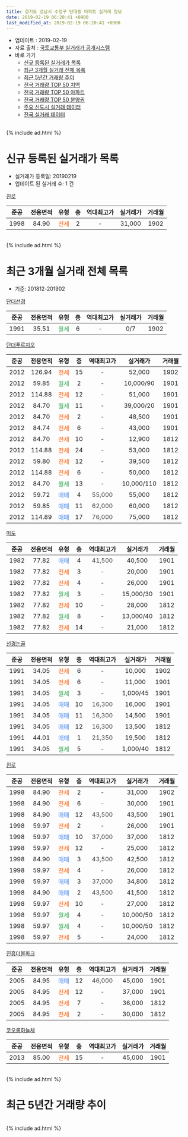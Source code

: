 ```yaml
---
title: 경기도 성남시 수정구 단대동 아파트 실거래 정보
date: 2019-02-19 06:20:41 +0900
last_modified_at: 2019-02-19 06:20:41 +0900
---
```


* 업데이트 : 2019-02-19
* 자료 출처 : [국토교통부 실거래가 공개시스템](http://rt.molit.go.kr)
* 바로 가기
    * [신규 등록된 실거래가 목록](#신규-등록된-실거래가-목록)
    * [최근 3개월 실거래 전체 목록](#최근-3개월-실거래-전체-목록)
    * [최근 5년간 거래량 추이](#최근-5년간-거래량-추이)
    * [전국 거래량 TOP 50 지역](https://ayogom.github.io/apt-trade-info/최근-3개월-전국에서-가장-거래가-많이-발생한-지역)
    * [전국 거래량 TOP 50 아파트](https://ayogom.github.io/apt-trade-info/최근-3개월-전국에서-가장-거래가-많이-발생한-아파트)
    * [전국 거래량 TOP 50 분양권](https://ayogom.github.io/apt-trade-info/최근-3개월-전국에서-가장-거래가-많이-발생한-분양권)
    * [주요 신도시 실거래 데이터](https://ayogom.github.io/apt-trade-info/주요-신도시)
    * [전국 실거래 데이터](https://ayogom.github.io/apt-trade-info/전국)
<br>
{% include ad.html %}
<br>

# 신규 등록된 실거래가 목록
* 실거래가 등록일: 20190219
* 업데이트 된 실거래 수: 1 건


[진로](https://search.naver.com/search.naver?query=%EA%B2%BD%EA%B8%B0%EB%8F%84+%EC%84%B1%EB%82%A8%EC%8B%9C+%EC%88%98%EC%A0%95%EA%B5%AC+%EB%8B%A8%EB%8C%80%EB%8F%99+%EC%A7%84%EB%A1%9C)

|준공|전용면적|유형|층|역대최고가|실거래가|거래월|
|:---:|:---:|:---:|:---:|:---:|:---:|:---:|
|1998|84.90|<span style="color:#ff5a00">전세</span>|2|<span style="color:#444444">-</span>|31,000|1902|


<br>
{% include ad.html %}
<br>

# 최근 3개월 실거래 전체 목록
* 기준: 201812-201902


[단대선경](https://search.naver.com/search.naver?query=%EA%B2%BD%EA%B8%B0%EB%8F%84+%EC%84%B1%EB%82%A8%EC%8B%9C+%EC%88%98%EC%A0%95%EA%B5%AC+%EB%8B%A8%EB%8C%80%EB%8F%99+%EB%8B%A8%EB%8C%80%EC%84%A0%EA%B2%BD)

|준공|전용면적|유형|층|역대최고가|실거래가|거래월|
|:---:|:---:|:---:|:---:|:---:|:---:|:---:|
|1991|35.51|<span style="color:#34a853">월세</span>|6|<span style="color:#444444">-</span>|0/7|1902|

[단대푸르지오](https://search.naver.com/search.naver?query=%EA%B2%BD%EA%B8%B0%EB%8F%84+%EC%84%B1%EB%82%A8%EC%8B%9C+%EC%88%98%EC%A0%95%EA%B5%AC+%EB%8B%A8%EB%8C%80%EB%8F%99+%EB%8B%A8%EB%8C%80%ED%91%B8%EB%A5%B4%EC%A7%80%EC%98%A4)

|준공|전용면적|유형|층|역대최고가|실거래가|거래월|
|:---:|:---:|:---:|:---:|:---:|:---:|:---:|
|2012|126.94|<span style="color:#ff5a00">전세</span>|15|<span style="color:#444444">-</span>|52,000|1902|
|2012|59.85|<span style="color:#34a853">월세</span>|2|<span style="color:#444444">-</span>|10,000/90|1901|
|2012|114.88|<span style="color:#ff5a00">전세</span>|12|<span style="color:#444444">-</span>|51,000|1901|
|2012|84.70|<span style="color:#34a853">월세</span>|11|<span style="color:#444444">-</span>|39,000/20|1901|
|2012|84.70|<span style="color:#ff5a00">전세</span>|2|<span style="color:#444444">-</span>|48,500|1901|
|2012|84.74|<span style="color:#ff5a00">전세</span>|6|<span style="color:#444444">-</span>|43,000|1901|
|2012|84.70|<span style="color:#ff5a00">전세</span>|10|<span style="color:#444444">-</span>|12,900|1812|
|2012|114.88|<span style="color:#ff5a00">전세</span>|24|<span style="color:#444444">-</span>|53,000|1812|
|2012|59.80|<span style="color:#ff5a00">전세</span>|12|<span style="color:#444444">-</span>|39,500|1812|
|2012|114.88|<span style="color:#ff5a00">전세</span>|6|<span style="color:#444444">-</span>|50,000|1812|
|2012|84.70|<span style="color:#34a853">월세</span>|13|<span style="color:#444444">-</span>|10,000/110|1812|
|2012|59.72|<span style="color:#4285f3">매매</span>|4|<span style="color:#444444">55,000</span>|55,000|1812|
|2012|59.85|<span style="color:#4285f3">매매</span>|11|<span style="color:#444444">62,000</span>|60,000|1812|
|2012|114.89|<span style="color:#4285f3">매매</span>|17|<span style="color:#444444">76,000</span>|75,000|1812|

[미도](https://search.naver.com/search.naver?query=%EA%B2%BD%EA%B8%B0%EB%8F%84+%EC%84%B1%EB%82%A8%EC%8B%9C+%EC%88%98%EC%A0%95%EA%B5%AC+%EB%8B%A8%EB%8C%80%EB%8F%99+%EB%AF%B8%EB%8F%84)

|준공|전용면적|유형|층|역대최고가|실거래가|거래월|
|:---:|:---:|:---:|:---:|:---:|:---:|:---:|
|1982|77.82|<span style="color:#4285f3">매매</span>|4|<span style="color:#444444">41,500</span>|40,500|1901|
|1982|77.82|<span style="color:#ff5a00">전세</span>|3|<span style="color:#444444">-</span>|20,000|1901|
|1982|77.82|<span style="color:#ff5a00">전세</span>|4|<span style="color:#444444">-</span>|26,000|1901|
|1982|77.82|<span style="color:#34a853">월세</span>|3|<span style="color:#444444">-</span>|15,000/30|1901|
|1982|77.82|<span style="color:#ff5a00">전세</span>|10|<span style="color:#444444">-</span>|28,000|1812|
|1982|77.82|<span style="color:#34a853">월세</span>|8|<span style="color:#444444">-</span>|13,000/40|1812|
|1982|77.82|<span style="color:#ff5a00">전세</span>|14|<span style="color:#444444">-</span>|21,000|1812|

[선경논골](https://search.naver.com/search.naver?query=%EA%B2%BD%EA%B8%B0%EB%8F%84+%EC%84%B1%EB%82%A8%EC%8B%9C+%EC%88%98%EC%A0%95%EA%B5%AC+%EB%8B%A8%EB%8C%80%EB%8F%99+%EC%84%A0%EA%B2%BD%EB%85%BC%EA%B3%A8)

|준공|전용면적|유형|층|역대최고가|실거래가|거래월|
|:---:|:---:|:---:|:---:|:---:|:---:|:---:|
|1991|34.05|<span style="color:#ff5a00">전세</span>|6|<span style="color:#444444">-</span>|10,000|1902|
|1991|34.05|<span style="color:#ff5a00">전세</span>|6|<span style="color:#444444">-</span>|11,000|1901|
|1991|34.05|<span style="color:#34a853">월세</span>|3|<span style="color:#444444">-</span>|1,000/45|1901|
|1991|34.05|<span style="color:#4285f3">매매</span>|10|<span style="color:#444444">16,300</span>|16,000|1901|
|1991|34.05|<span style="color:#4285f3">매매</span>|11|<span style="color:#444444">16,300</span>|14,500|1901|
|1991|34.05|<span style="color:#4285f3">매매</span>|12|<span style="color:#444444">16,300</span>|13,500|1812|
|1991|44.01|<span style="color:#4285f3">매매</span>|1|<span style="color:#444444">21,350</span>|19,500|1812|
|1991|34.05|<span style="color:#34a853">월세</span>|5|<span style="color:#444444">-</span>|1,000/40|1812|

[진로](https://search.naver.com/search.naver?query=%EA%B2%BD%EA%B8%B0%EB%8F%84+%EC%84%B1%EB%82%A8%EC%8B%9C+%EC%88%98%EC%A0%95%EA%B5%AC+%EB%8B%A8%EB%8C%80%EB%8F%99+%EC%A7%84%EB%A1%9C)

|준공|전용면적|유형|층|역대최고가|실거래가|거래월|
|:---:|:---:|:---:|:---:|:---:|:---:|:---:|
|1998|84.90|<span style="color:#ff5a00">전세</span>|2|<span style="color:#444444">-</span>|31,000|1902|
|1998|84.90|<span style="color:#ff5a00">전세</span>|6|<span style="color:#444444">-</span>|30,000|1901|
|1998|84.90|<span style="color:#4285f3">매매</span>|12|<span style="color:#444444">43,500</span>|43,500|1901|
|1998|59.97|<span style="color:#ff5a00">전세</span>|2|<span style="color:#444444">-</span>|26,000|1901|
|1998|59.97|<span style="color:#4285f3">매매</span>|10|<span style="color:#444444">37,000</span>|37,000|1812|
|1998|59.97|<span style="color:#ff5a00">전세</span>|12|<span style="color:#444444">-</span>|25,000|1812|
|1998|84.90|<span style="color:#4285f3">매매</span>|3|<span style="color:#444444">43,500</span>|42,500|1812|
|1998|59.97|<span style="color:#ff5a00">전세</span>|4|<span style="color:#444444">-</span>|26,000|1812|
|1998|59.97|<span style="color:#4285f3">매매</span>|3|<span style="color:#444444">37,000</span>|34,800|1812|
|1998|84.90|<span style="color:#4285f3">매매</span>|2|<span style="color:#444444">43,500</span>|41,500|1812|
|1998|59.97|<span style="color:#ff5a00">전세</span>|10|<span style="color:#444444">-</span>|27,000|1812|
|1998|59.97|<span style="color:#34a853">월세</span>|4|<span style="color:#444444">-</span>|10,000/50|1812|
|1998|59.97|<span style="color:#34a853">월세</span>|4|<span style="color:#444444">-</span>|10,000/50|1812|
|1998|59.97|<span style="color:#ff5a00">전세</span>|5|<span style="color:#444444">-</span>|24,000|1812|


<script async src="//pagead2.googlesyndication.com/pagead/js/adsbygoogle.js"></script>
<!-- 기본 -->
<ins class="adsbygoogle"
     style="display:block"
     data-ad-client="ca-pub-2446590836940007"
     data-ad-slot="1659523306"
     data-ad-format="auto"
     data-full-width-responsive="true"></ins>
<script>
(adsbygoogle = window.adsbygoogle || []).push({});
</script>


[진흥더블파크](https://search.naver.com/search.naver?query=%EA%B2%BD%EA%B8%B0%EB%8F%84+%EC%84%B1%EB%82%A8%EC%8B%9C+%EC%88%98%EC%A0%95%EA%B5%AC+%EB%8B%A8%EB%8C%80%EB%8F%99+%EC%A7%84%ED%9D%A5%EB%8D%94%EB%B8%94%ED%8C%8C%ED%81%AC)

|준공|전용면적|유형|층|역대최고가|실거래가|거래월|
|:---:|:---:|:---:|:---:|:---:|:---:|:---:|
|2005|84.95|<span style="color:#4285f3">매매</span>|12|<span style="color:#444444">46,000</span>|45,000|1901|
|2005|84.95|<span style="color:#ff5a00">전세</span>|12|<span style="color:#444444">-</span>|37,000|1901|
|2005|84.95|<span style="color:#ff5a00">전세</span>|7|<span style="color:#444444">-</span>|36,000|1812|
|2005|84.95|<span style="color:#ff5a00">전세</span>|2|<span style="color:#444444">-</span>|30,000|1812|

[코오롱하늘채](https://search.naver.com/search.naver?query=%EA%B2%BD%EA%B8%B0%EB%8F%84+%EC%84%B1%EB%82%A8%EC%8B%9C+%EC%88%98%EC%A0%95%EA%B5%AC+%EB%8B%A8%EB%8C%80%EB%8F%99+%EC%BD%94%EC%98%A4%EB%A1%B1%ED%95%98%EB%8A%98%EC%B1%84)

|준공|전용면적|유형|층|역대최고가|실거래가|거래월|
|:---:|:---:|:---:|:---:|:---:|:---:|:---:|
|2013|85.00|<span style="color:#ff5a00">전세</span>|15|<span style="color:#444444">-</span>|45,000|1901|


<br>
{% include ad.html %}
<br>

# 최근 5년간 거래량 추이


<div style="width:100%;">
    <canvas id="deal_progress" height="200"></canvas>
</div>

<script>
new Chart(document.getElementById("deal_progress"), {
    type: 'line',
    data: {
        labels: ['201402','201403','201404','201405','201406','201407','201408','201409','201410','201411','201412','201501','201502','201503','201504','201505','201506','201507','201508','201509','201510','201511','201512','201601','201602','201603','201604','201605','201606','201607','201608','201609','201610','201611','201612','201701','201702','201703','201704','201705','201706','201707','201708','201709','201710','201711','201712','201801','201802','201803','201804','201805','201806','201807','201808','201809','201810','201811','201812','201901','201902'],
        datasets: [{
            label: '매매',
            pointRadius: 1,
            data: [28, 24, 13, 10, 19, 20, 16, 27, 17, 10, 12, 12, 21, 25, 25, 6, 18, 20, 11, 21, 15, 7, 10, 13, 16, 17, 14, 15, 29, 38, 39, 30, 24, 11, 12, 8, 21, 19, 29, 24, 34, 31, 20, 24, 11, 12, 22, 29, 24, 34, 12, 23, 15, 24, 52, 29, 15, 8, 9, 5, 0],
            borderColor: "rgba(255, 201, 14, 1)",
            backgroundColor: "rgba(255, 201, 14, 0.5)",
            fill: false,
            lineTension: 0
        },{
            label: '전월세',
            pointRadius: 1,
            data: [21, 15, 11, 13, 12, 20, 27, 51, 53, 36, 14, 18, 22, 22, 19, 17, 20, 16, 10, 14, 13, 9, 13, 19, 17, 14, 23, 20, 15, 33, 33, 36, 28, 30, 18, 16, 21, 28, 20, 21, 22, 14, 25, 15, 14, 11, 10, 19, 17, 25, 20, 22, 23, 16, 31, 26, 27, 32, 17, 14, 4],
            borderColor: "rgba(0, 141, 185, 1)",
            backgroundColor: "rgba(0, 141, 185, 0.5)",
            fill: false,
            lineTension: 0
        }
        ]
    },
    options: {
        responsive: true,
        title: {
            display: false
        },
        tooltips: {
            mode: 'index',
            intersect: false
        },
        hover: {
            mode: 'nearest',
            intersect: true
        },
        scales: {
            xAxes: [{
                display: true,
                scaleLabel: {
                    display: true,
                    labelString: '년/월'
                }
            }],
            yAxes: [{
                display: true,
                ticks: {
                    suggestedMin: 0,
                },
                scaleLabel: {
                    display: true,
                    labelString: '실거래 수'
                }
            }]
        }
    }
});

</script>


<br>
{% include ad.html %}
<br>

